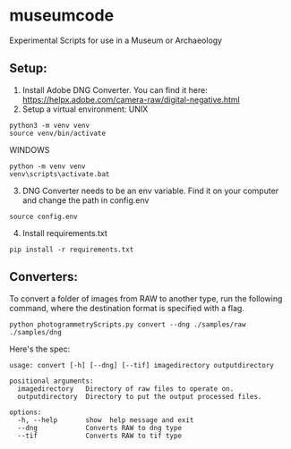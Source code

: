 # museumcode
Experimental  Scripts for use in a Museum or Archaeology
## Setup:
1. Install Adobe DNG Converter. You can find it here: https://helpx.adobe.com/camera-raw/digital-negative.html
2. Setup a virtual environment:
  UNIX
  ```
  python3 -m venv venv
  source venv/bin/activate
  ```
  WINDOWS
  ```
  python -m venv venv
  venv\scripts\activate.bat
  ```
3. DNG Converter needs to be an env variable. Find it on your computer and change the path in config.env
  ```
  source config.env
  ```

4.  Install requirements.txt
  ```
  pip install -r requirements.txt
  ```

## Converters:
To convert a folder of images from RAW to another type, run the following command, where the destination format is specified with a flag.
```
python photogrammetryScripts.py convert --dng ./samples/raw ./samples/dng
```
Here's the spec:
```
usage: convert [-h] [--dng] [--tif] imagedirectory outputdirectory

positional arguments:
  imagedirectory   Directory of raw files to operate on.
  outputdirectory  Directory to put the output processed files.

options:
  -h, --help       show  help message and exit
  --dng            Converts RAW to dng type
  --tif            Converts RAW to tif type
```

